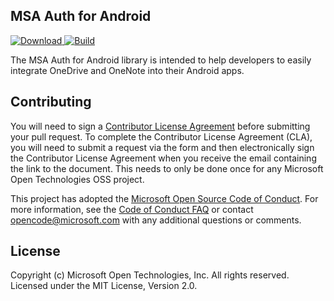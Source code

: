 ## MSA Auth for Android

[ ![Download](https://api.bintray.com/packages/msopentech/Maven/msa-auth-for-android/images/download.svg) ](https://bintray.com/msopentech/Maven/msa-auth-for-android/_latestVersion)
[![Build](https://travis-ci.org/MSOpenTech/msa-auth-for-android.svg?branch=master)](https://travis-ci.org/MSOpenTech/msa-auth-for-android)

The MSA Auth for Android library is intended to help developers to easily integrate OneDrive and OneNote into their Android apps.

## Contributing
You will need to sign a [Contributor License Agreement](https://cla.msopentech.com/) before submitting your pull request. To complete the Contributor License Agreement (CLA), you will need to submit a request via the form and then electronically sign the Contributor License Agreement when you receive the email containing the link to the document. This needs to only be done once for any Microsoft Open Technologies OSS project.

This project has adopted the [Microsoft Open Source Code of Conduct](https://opensource.microsoft.com/codeofconduct/). For more information, see the [Code of Conduct FAQ](https://opensource.microsoft.com/codeofconduct/faq/) or contact [opencode@microsoft.com](mailto:opencode@microsoft.com) with any additional questions or comments.

## License
Copyright (c) Microsoft Open Technologies, Inc. All rights reserved. Licensed under the MIT License, Version 2.0.

